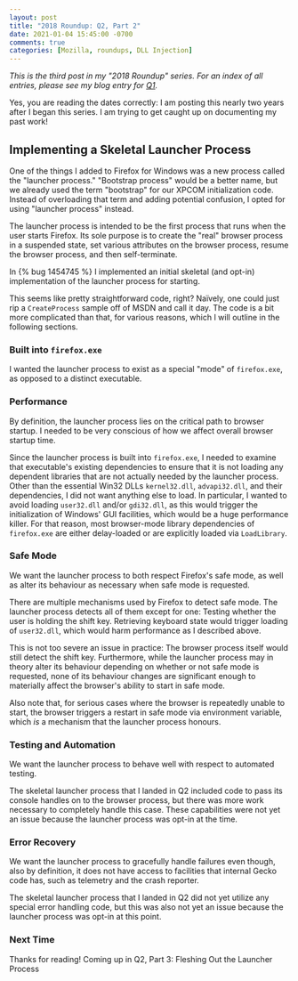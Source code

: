 ```yaml
---
layout: post
title: "2018 Roundup: Q2, Part 2"
date: 2021-01-04 15:45:00 -0700
comments: true
categories: [Mozilla, roundups, DLL Injection]
---
```

*This is the third post in my "2018 Roundup" series. For an index of all entries, please see my 
blog entry for [Q1](https://dblohm7.ca/blog/2019/01/18/2018-roundup-q1/).*

Yes, you are reading the dates correctly: I am posting this nearly two years after I began this series. 
I am trying to get caught up on documenting my past work!

Implementing a Skeletal Launcher Process
----------------------------------------

One of the things I added to Firefox for Windows was a new process called the "launcher process."
"Bootstrap process" would be a better name, but we already used the term "bootstrap" 
for our XPCOM initialization code. Instead of overloading that term and adding potential confusion, 
I opted for using "launcher process" instead.

The launcher process is intended to be the first process that runs when the user starts
Firefox. Its sole purpose is to create the "real" browser process in a suspended state, set various 
attributes on the browser process, resume the browser process, and then self-terminate.

In {% bug 1454745 %} I implemented an initial skeletal (and opt-in) implementation of the
launcher process for starting.

This seems like pretty straightforward code, right? Na&iuml;vely, one could just rip a `CreateProcess` 
sample off of MSDN and call it day. The code is a bit more complicated than that, for various reasons, 
which I will outline in the following sections.

### Built into `firefox.exe`
I wanted the launcher process to exist as a special "mode" of `firefox.exe`, as opposed to a distinct
executable.

### Performance
By definition, the launcher process lies on the critical path to browser startup. I needed to be very 
conscious of how we affect overall browser startup time.

Since the launcher process is built into `firefox.exe`, I needed to examine that executable's existing 
dependencies to ensure that it is not loading any dependent libraries that are not actually needed 
by the launcher process. Other than the essential Win32 DLLs `kernel32.dll`, `advapi32.dll`, and their 
dependencies, I did not want anything else to load. In particular, I wanted to avoid loading `user32.dll` 
and/or `gdi32.dll`, as this would trigger the initialization of Windows' GUI facilities, which would be a 
huge performance killer. For that reason, most browser-mode library dependencies of `firefox.exe` 
are either delay-loaded or are explicitly loaded via `LoadLibrary`.

### Safe Mode
We want the launcher process to both respect Firefox's safe mode, as well as alter its behaviour 
as necessary when safe mode is requested.

There are multiple mechanisms used by Firefox to detect safe mode. The launcher process detects 
all of them except for one: Testing whether the user is holding the shift key. Retrieving keyboard 
state would trigger loading of `user32.dll`, which would harm performance as I described above. 

This is not too severe an issue in practice: The browser process itself would still detect the 
shift key. Furthermore, while the launcher process may in theory alter its behaviour depending on 
whether or not safe mode is requested, none of its behaviour changes are significant enough to
materially affect the browser's ability to start in safe mode.

Also note that, for serious cases where the browser is repeatedly unable to start, 
the browser triggers a restart in safe mode via environment variable, which *is* a mechanism that
the launcher process honours.

### Testing and Automation
We want the launcher process to behave well with respect to automated testing.

The skeletal launcher process that I landed in Q2 included code to pass its console handles 
on to the browser process, but there was more work necessary to completely handle this case.
These capabilities were not yet an issue because the launcher process was opt-in at the time.

### Error Recovery
We want the launcher process to gracefully handle failures even though, also by definition, it does not
have access to facilities that internal Gecko code has, such as telemetry and the crash reporter.

The skeletal launcher process that I landed in Q2 did not yet utilize any special error handling
code, but this was also not yet an issue because the launcher process was opt-in at this point.

### Next Time
Thanks for reading! Coming up in Q2, Part 3: Fleshing Out the Launcher Process
